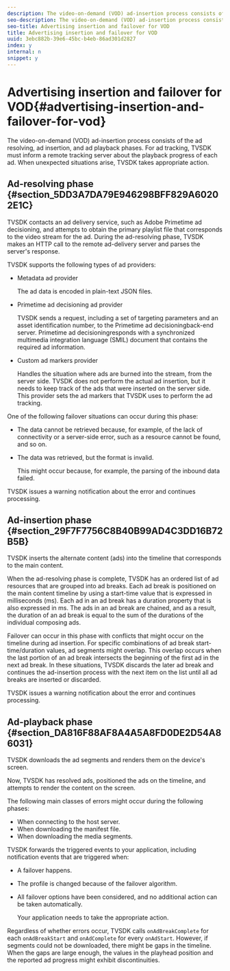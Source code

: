 ```yaml
---
description: The video-on-demand (VOD) ad-insertion process consists of the ad resolving, ad insertion, and ad playback phases. For ad tracking, TVSDK must inform a remote tracking server about the playback progress of each ad. When unexpected situations arise, TVSDK takes appropriate action.
seo-description: The video-on-demand (VOD) ad-insertion process consists of the ad resolving, ad insertion, and ad playback phases. For ad tracking, TVSDK must inform a remote tracking server about the playback progress of each ad. When unexpected situations arise, TVSDK takes appropriate action.
seo-title: Advertising insertion and failover for VOD
title: Advertising insertion and failover for VOD
uuid: 3ebc882b-39e6-45bc-b4eb-86ad301d2827
index: y
internal: n
snippet: y
---
```


# Advertising insertion and failover for VOD{#advertising-insertion-and-failover-for-vod}

The video-on-demand (VOD) ad-insertion process consists of the ad resolving, ad insertion, and ad playback phases. For ad tracking, TVSDK must inform a remote tracking server about the playback progress of each ad. When unexpected situations arise, TVSDK takes appropriate action.

## Ad-resolving phase {#section_5DD3A7DA79E946298BFF829A60202E1C}

TVSDK contacts an ad delivery service, such as Adobe Primetime ad decisioning, and attempts to obtain the primary playlist file that corresponds to the video stream for the ad. During the ad-resolving phase, TVSDK makes an HTTP call to the remote ad-delivery server and parses the server's response.

TVSDK supports the following types of ad providers:

* Metadata ad provider

  The ad data is encoded in plain-text JSON files. 
* Primetime ad decisioning ad provider

  TVSDK sends a request, including a set of targeting parameters and an asset identification number, to the Primetime ad decisioningback-end server. Primetime ad decisioningresponds with a synchronized multimedia integration language (SMIL) document that contains the required ad information. 
* Custom ad markers provider

  Handles the situation where ads are burned into the stream, from the server side. TVSDK does not perform the actual ad insertion, but it needs to keep track of the ads that were inserted on the server side. This provider sets the ad markers that TVSDK uses to perform the ad tracking.

One of the following failover situations can occur during this phase:

* The data cannot be retrieved because, for example, of the lack of connectivity or a server-side error, such as a resource cannot be found, and so on. 
* The data was retrieved, but the format is invalid.

  This might occur because, for example, the parsing of the inbound data failed.

TVSDK issues a warning notification about the error and continues processing.

## Ad-insertion phase {#section_29F7F7756C8B40B99AD4C3DD16B72B5B}

TVSDK inserts the alternate content (ads) into the timeline that corresponds to the main content.

When the ad-resolving phase is complete, TVSDK has an ordered list of ad resources that are grouped into ad breaks. Each ad break is positioned on the main content timeline by using a start-time value that is expressed in milliseconds (ms). Each ad in an ad break has a duration property that is also expressed in ms. The ads in an ad break are chained, and as a result, the duration of an ad break is equal to the sum of the durations of the individual composing ads.

Failover can occur in this phase with conflicts that might occur on the timeline during ad insertion. For specific combinations of ad break start-time/duration values, ad segments might overlap. This overlap occurs when the last portion of an ad break intersects the beginning of the first ad in the next ad break. In these situations, TVSDK discards the later ad break and continues the ad-insertion process with the next item on the list until all ad breaks are inserted or discarded.

TVSDK issues a warning notification about the error and continues processing.

## Ad-playback phase {#section_DA816F88AF8A4A5A8FD0DE2D54A86031}

TVSDK downloads the ad segments and renders them on the device's screen.

Now, TVSDK has resolved ads, positioned the ads on the timeline, and attempts to render the content on the screen.

The following main classes of errors might occur during the following phases:

* When connecting to the host server. 
* When downloading the manifest file. 
* When downloading the media segments.

TVSDK forwards the triggered events to your application, including notification events that are triggered when:

* A failover happens. 
* The profile is changed because of the failover algorithm. 
* All failover options have been considered, and no additional action can be taken automatically.

  Your application needs to take the appropriate action.

Regardless of whether errors occur, TVSDK calls `onAdBreakComplete` for each `onAdBreakStart` and `onAdComplete` for every `onAdStart`. However, if segments could not be downloaded, there might be gaps in the timeline. When the gaps are large enough, the values in the playhead position and the reported ad progress might exhibit discontinuities. 
